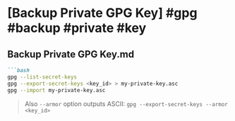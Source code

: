# [Backup Private GPG Key] #gpg #backup #private #key

## Backup Private GPG Key.md

```markdown
```bash
gpg --list-secret-keys
gpg --export-secret-keys <key_id> > my-private-key.asc
gpg --import my-private-key.asc
```

> Also `--armor` option outputs ASCII: `gpg --export-secret-keys --armor <key_id>`
```

